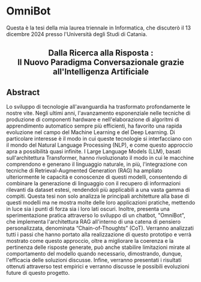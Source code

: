 # OmniBot

Questa è la tesi della mia laurea triennale in Informatica, che discuterò il 13 dicembre 2024 presso l'Università degli Studi di Catania.

<h2 align="center">
    <strong>
        Dalla Ricerca alla Risposta
    </strong>:<br>
    Il Nuovo Paradigma Conversazionale grazie all'Intelligenza Artificiale
</h2>

## Abstract
Lo sviluppo di tecnologie all'avanguardia ha trasformato profondamente le nostre vite. Negli ultimi anni, l'avanzamento esponenziale nelle tecniche di produzione di componenti hardware e nell'elaborazione di algoritmi di apprendimento automatico sempre più efficienti, ha favorito una rapida evoluzione nel campo del Machine Learning e del Deep Learning.
Di particolare interesse è il modo in cui queste tecnologie si interfacciano con il mondo del Natural Language Processing (NLP), e come questo approccio apra a possibilità quasi infinite. I Large Language Models (LLM), basati sull'architettura Transformer, hanno rivoluzionato il modo in cui le macchine comprendono e generano il linguaggio naturale, in più, l'integrazione con tecniche di Retrieval-Augmented Generation (RAG) ha ampliato ulteriormente le capacità e conoscenze di questi modelli, consentendo di combinare la generazione di linguaggio con il recupero di informazioni rilevanti da dataset estesi, rendendoli più applicabili a una vasta gamma di compiti.
Questa tesi non solo analizza le principali architetture alla base di questi modelli ma ne mostra molte delle loro applicazioni pratiche, mettendo in luce sia i punti di forza sia i loro lati oscuri. Inoltre, presenta una sperimentazione pratica attraverso lo sviluppo di un chatbot, "OmniBot", che implementa l'architettura RAG all'interno di una catena di pensiero personalizzata, denominata “Chain-of-Thoughts” (CoT). Verranno analizzati tutti i passi che hanno portato alla realizzazione di questo prototipo e verrà mostrato come questo approccio, oltre a migliorare la coerenza e la pertinenza delle risposte generate, può anche stabilire limitazioni mirate al comportamento del modello quando necessario, dimostrando, dunque, l'efficacia delle soluzioni discusse.
Infine, verranno presentati i risultati ottenuti attraverso test empirici e verranno discusse le possibili evoluzioni future di questo progetto.